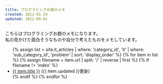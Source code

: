```yaml
---
title: プログラミングお題のメモ
created: 2021-01-29
updated: 2022-09-01
---
```

こちらはプログラミングお題のメモになります。  
私の見かけた面白そうなものや自分で考えたものをメモしています。

<ul>
    {% assign list = site.it_articles  | where: 'category_id', 'it'
                                       | where: 'sub_category_id', 'problem'
                                       | sort: 'display_order' %}
    {% for item in list %}
        {% assign filename = item.url | split: '/' | reverse | first %}
        {% if filename != 'index' %}
            <li><a href="{{ item.url }}">{{ item.title }}</a> ({{ item.updated }}更新)</li>
        {% endif %}
    {% endfor %}
</ul>
